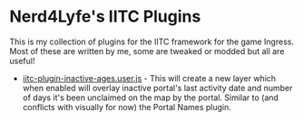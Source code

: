 # Nerd4Lyfe's IITC Plugins

This is my collection of plugins for the IITC framework for the game Ingress. Most of these are written by me, some are tweaked or modded but all are useful!

* [iitc-plugin-inactive-ages.user.js](https://github.com/seattletechie/iitc-plugins/raw/master/inactive-ages/iitc-plugin-inactive-ages.user.js) - This will create a new layer which when enabled will overlay inactive portal's last activity date and number of days it's  been unclaimed on the map by the portal. Similar to (and conflicts with visually for now) the Portal Names plugin.

